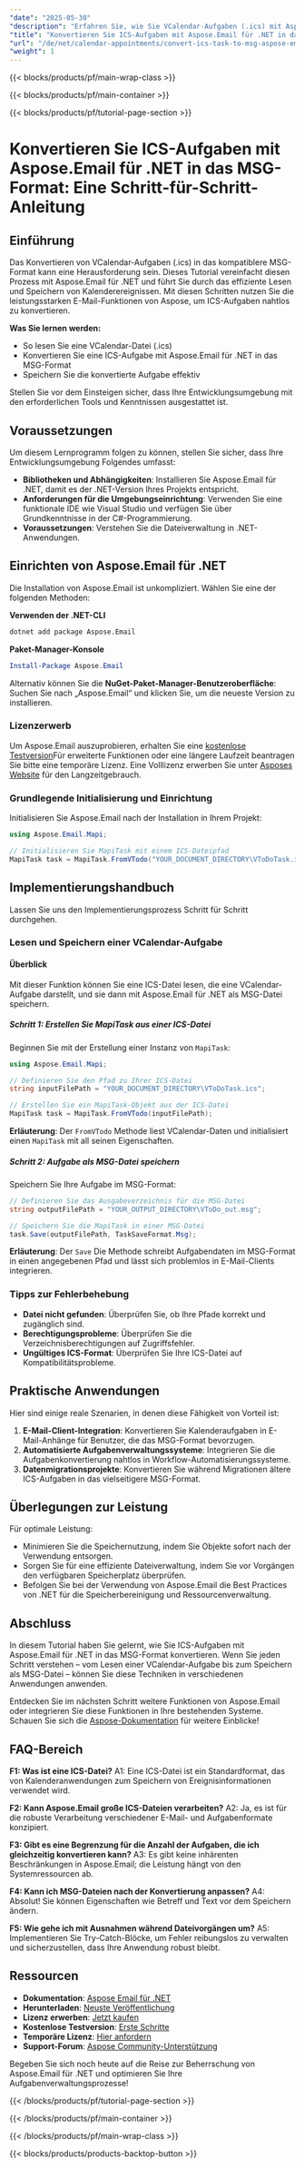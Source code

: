 ```yaml
---
"date": "2025-05-30"
"description": "Erfahren Sie, wie Sie VCalendar-Aufgaben (.ics) mit Aspose.Email für .NET in das MSG-Format konvertieren. Diese Anleitung bietet eine Schritt-für-Schritt-Anleitung zur nahtlosen Aufgabenkonvertierung."
"title": "Konvertieren Sie ICS-Aufgaben mit Aspose.Email für .NET in das MSG-Format – eine Schritt-für-Schritt-Anleitung"
"url": "/de/net/calendar-appointments/convert-ics-task-to-msg-aspose-email-net/"
"weight": 1
---
```


{{< blocks/products/pf/main-wrap-class >}}

{{< blocks/products/pf/main-container >}}

{{< blocks/products/pf/tutorial-page-section >}}
# Konvertieren Sie ICS-Aufgaben mit Aspose.Email für .NET in das MSG-Format: Eine Schritt-für-Schritt-Anleitung

## Einführung

Das Konvertieren von VCalendar-Aufgaben (.ics) in das kompatiblere MSG-Format kann eine Herausforderung sein. Dieses Tutorial vereinfacht diesen Prozess mit Aspose.Email für .NET und führt Sie durch das effiziente Lesen und Speichern von Kalenderereignissen. Mit diesen Schritten nutzen Sie die leistungsstarken E-Mail-Funktionen von Aspose, um ICS-Aufgaben nahtlos zu konvertieren.

**Was Sie lernen werden:**
- So lesen Sie eine VCalendar-Datei (.ics)
- Konvertieren Sie eine ICS-Aufgabe mit Aspose.Email für .NET in das MSG-Format
- Speichern Sie die konvertierte Aufgabe effektiv

Stellen Sie vor dem Einsteigen sicher, dass Ihre Entwicklungsumgebung mit den erforderlichen Tools und Kenntnissen ausgestattet ist.

## Voraussetzungen

Um diesem Lernprogramm folgen zu können, stellen Sie sicher, dass Ihre Entwicklungsumgebung Folgendes umfasst:

- **Bibliotheken und Abhängigkeiten**: Installieren Sie Aspose.Email für .NET, damit es der .NET-Version Ihres Projekts entspricht.
- **Anforderungen für die Umgebungseinrichtung**: Verwenden Sie eine funktionale IDE wie Visual Studio und verfügen Sie über Grundkenntnisse in der C#-Programmierung.
- **Voraussetzungen**: Verstehen Sie die Dateiverwaltung in .NET-Anwendungen.

## Einrichten von Aspose.Email für .NET

Die Installation von Aspose.Email ist unkompliziert. Wählen Sie eine der folgenden Methoden:

**Verwenden der .NET-CLI**
```bash
dotnet add package Aspose.Email
```

**Paket-Manager-Konsole**
```powershell
Install-Package Aspose.Email
```

Alternativ können Sie die **NuGet-Paket-Manager-Benutzeroberfläche**: Suchen Sie nach „Aspose.Email“ und klicken Sie, um die neueste Version zu installieren.

### Lizenzerwerb

Um Aspose.Email auszuprobieren, erhalten Sie eine [kostenlose Testversion](https://releases.aspose.com/email/net/)Für erweiterte Funktionen oder eine längere Laufzeit beantragen Sie bitte eine temporäre Lizenz. Eine Volllizenz erwerben Sie unter [Asposes Website](https://purchase.aspose.com/buy) für den Langzeitgebrauch.

### Grundlegende Initialisierung und Einrichtung

Initialisieren Sie Aspose.Email nach der Installation in Ihrem Projekt:

```csharp
using Aspose.Email.Mapi;

// Initialisieren Sie MapiTask mit einem ICS-Dateipfad
MapiTask task = MapiTask.FromVTodo("YOUR_DOCUMENT_DIRECTORY\VToDoTask.ics");
```

## Implementierungshandbuch

Lassen Sie uns den Implementierungsprozess Schritt für Schritt durchgehen.

### Lesen und Speichern einer VCalendar-Aufgabe

#### Überblick
Mit dieser Funktion können Sie eine ICS-Datei lesen, die eine VCalendar-Aufgabe darstellt, und sie dann mit Aspose.Email für .NET als MSG-Datei speichern.

##### Schritt 1: Erstellen Sie MapiTask aus einer ICS-Datei

Beginnen Sie mit der Erstellung einer Instanz von `MapiTask`:

```csharp
using Aspose.Email.Mapi;

// Definieren Sie den Pfad zu Ihrer ICS-Datei
string inputFilePath = "YOUR_DOCUMENT_DIRECTORY\VToDoTask.ics";

// Erstellen Sie ein MapiTask-Objekt aus der ICS-Datei
MapiTask task = MapiTask.FromVTodo(inputFilePath);
```

**Erläuterung**: Der `FromVTodo` Methode liest VCalendar-Daten und initialisiert einen `MapiTask` mit all seinen Eigenschaften.

##### Schritt 2: Aufgabe als MSG-Datei speichern

Speichern Sie Ihre Aufgabe im MSG-Format:

```csharp
// Definieren Sie das Ausgabeverzeichnis für die MSG-Datei
string outputFilePath = "YOUR_OUTPUT_DIRECTORY\VToDo_out.msg";

// Speichern Sie die MapiTask in einer MSG-Datei
task.Save(outputFilePath, TaskSaveFormat.Msg);
```

**Erläuterung**: Der `Save` Die Methode schreibt Aufgabendaten im MSG-Format in einen angegebenen Pfad und lässt sich problemlos in E-Mail-Clients integrieren.

### Tipps zur Fehlerbehebung
- **Datei nicht gefunden**: Überprüfen Sie, ob Ihre Pfade korrekt und zugänglich sind.
- **Berechtigungsprobleme**: Überprüfen Sie die Verzeichnisberechtigungen auf Zugriffsfehler.
- **Ungültiges ICS-Format**: Überprüfen Sie Ihre ICS-Datei auf Kompatibilitätsprobleme.

## Praktische Anwendungen

Hier sind einige reale Szenarien, in denen diese Fähigkeit von Vorteil ist:
1. **E-Mail-Client-Integration**: Konvertieren Sie Kalenderaufgaben in E-Mail-Anhänge für Benutzer, die das MSG-Format bevorzugen.
2. **Automatisierte Aufgabenverwaltungssysteme**: Integrieren Sie die Aufgabenkonvertierung nahtlos in Workflow-Automatisierungssysteme.
3. **Datenmigrationsprojekte**: Konvertieren Sie während Migrationen ältere ICS-Aufgaben in das vielseitigere MSG-Format.

## Überlegungen zur Leistung

Für optimale Leistung:
- Minimieren Sie die Speichernutzung, indem Sie Objekte sofort nach der Verwendung entsorgen.
- Sorgen Sie für eine effiziente Dateiverwaltung, indem Sie vor Vorgängen den verfügbaren Speicherplatz überprüfen.
- Befolgen Sie bei der Verwendung von Aspose.Email die Best Practices von .NET für die Speicherbereinigung und Ressourcenverwaltung.

## Abschluss

In diesem Tutorial haben Sie gelernt, wie Sie ICS-Aufgaben mit Aspose.Email für .NET in das MSG-Format konvertieren. Wenn Sie jeden Schritt verstehen – vom Lesen einer VCalendar-Aufgabe bis zum Speichern als MSG-Datei – können Sie diese Techniken in verschiedenen Anwendungen anwenden.

Entdecken Sie im nächsten Schritt weitere Funktionen von Aspose.Email oder integrieren Sie diese Funktionen in Ihre bestehenden Systeme. Schauen Sie sich die [Aspose-Dokumentation](https://reference.aspose.com/email/net/) für weitere Einblicke!

## FAQ-Bereich

**F1: Was ist eine ICS-Datei?**
A1: Eine ICS-Datei ist ein Standardformat, das von Kalenderanwendungen zum Speichern von Ereignisinformationen verwendet wird.

**F2: Kann Aspose.Email große ICS-Dateien verarbeiten?**
A2: Ja, es ist für die robuste Verarbeitung verschiedener E-Mail- und Aufgabenformate konzipiert.

**F3: Gibt es eine Begrenzung für die Anzahl der Aufgaben, die ich gleichzeitig konvertieren kann?**
A3: Es gibt keine inhärenten Beschränkungen in Aspose.Email; die Leistung hängt von den Systemressourcen ab.

**F4: Kann ich MSG-Dateien nach der Konvertierung anpassen?**
A4: Absolut! Sie können Eigenschaften wie Betreff und Text vor dem Speichern ändern.

**F5: Wie gehe ich mit Ausnahmen während Dateivorgängen um?**
A5: Implementieren Sie Try-Catch-Blöcke, um Fehler reibungslos zu verwalten und sicherzustellen, dass Ihre Anwendung robust bleibt.

## Ressourcen
- **Dokumentation**: [Aspose Email für .NET](https://reference.aspose.com/email/net/)
- **Herunterladen**: [Neuste Veröffentlichung](https://releases.aspose.com/email/net/)
- **Lizenz erwerben**: [Jetzt kaufen](https://purchase.aspose.com/buy)
- **Kostenlose Testversion**: [Erste Schritte](https://releases.aspose.com/email/net/)
- **Temporäre Lizenz**: [Hier anfordern](https://purchase.aspose.com/temporary-license/)
- **Support-Forum**: [Aspose Community-Unterstützung](https://forum.aspose.com/c/email/10)

Begeben Sie sich noch heute auf die Reise zur Beherrschung von Aspose.Email für .NET und optimieren Sie Ihre Aufgabenverwaltungsprozesse!

{{< /blocks/products/pf/tutorial-page-section >}}

{{< /blocks/products/pf/main-container >}}

{{< /blocks/products/pf/main-wrap-class >}}

{{< blocks/products/products-backtop-button >}}